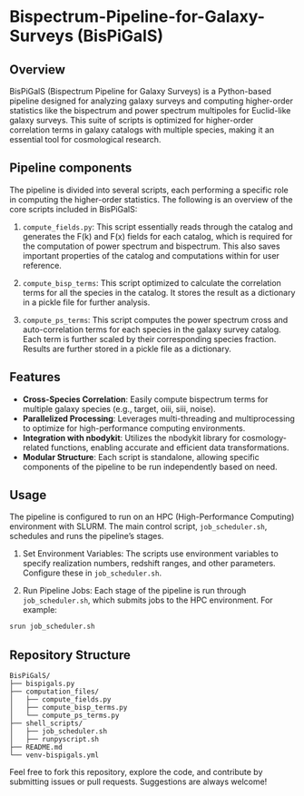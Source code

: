 # Bispectrum-Pipeline-for-Galaxy-Surveys (BisPiGalS)

## Overview
BisPiGalS (Bispectrum Pipeline for Galaxy Surveys) is a Python-based pipeline designed for analyzing galaxy surveys and computing higher-order statistics like the bispectrum and power spectrum multipoles for Euclid-like galaxy surveys. This suite of scripts is optimized for higher-order correlation terms in galaxy catalogs with multiple species, making it an essential tool for cosmological research.

## Pipeline components
The pipeline is divided into several scripts, each performing a specific role in computing the higher-order statistics. The following is an overview of the core scripts included in BisPiGalS:

1. `compute_fields.py`: This script essentially reads through the catalog and generates the F(k) and F(x) fields for each catalog, which is required for the computation of power spectrum and bispectrum. This also saves important properties of the catalog and computations within for user reference.

2. `compute_bisp_terms`: This script optimized to calculate the correlation terms for all the species in the catalog. It stores the result as a dictionary in a pickle file for further analysis.

3. `compute_ps_terms`: This script computes the power spectrum cross and auto-correlation terms for each species in the galaxy survey catalog. Each term is further scaled by their corresponding species fraction. Results are further stored in a pickle file as a dictionary.

## Features
- **Cross-Species Correlation**: Easily compute bispectrum terms for multiple galaxy species (e.g., target, oiii, siii, noise).
- **Parallelized Processing**: Leverages multi-threading and multiprocessing to optimize for high-performance computing environments.
- **Integration with nbodykit**: Utilizes the nbodykit library for cosmology-related functions, enabling accurate and efficient data transformations.
- **Modular Structure**: Each script is standalone, allowing specific components of the pipeline to be run independently based on need.


## Usage
The pipeline is configured to run on an HPC (High-Performance Computing) environment with SLURM. The main control script, `job_scheduler.sh`, schedules and runs the pipeline’s stages.
1. Set Environment Variables:
The scripts use environment variables to specify realization numbers, redshift ranges, and other parameters. Configure these in `job_scheduler.sh`.

2. Run Pipeline Jobs:
Each stage of the pipeline is run through `job_scheduler.sh`, which submits jobs to the HPC environment. For example:
```bash
srun job_scheduler.sh
```

## Repository Structure
```
BisPiGalS/
├── bispigals.py
├── computation_files/                   
│   ├── compute_fields.py             
│   ├── compute_bisp_terms.py                               
│   └── compute_ps_terms.py                   
├── shell_scripts/
│   ├── job_scheduler.sh             
│   ├── runpyscript.sh 
├── README.md                                                 
└── venv-bispigals.yml                    
```

Feel free to fork this repository, explore the code, and contribute by submitting issues or pull requests. Suggestions are always welcome!
